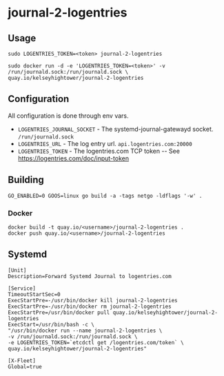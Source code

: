 # journal-2-logentries 


## Usage

```
sudo LOGENTRIES_TOKEN=<token> journal-2-logentries
```

```
sudo docker run -d -e 'LOGENTRIES_TOKEN=<token>' -v /run/journald.sock:/run/journald.sock \
quay.io/kelseyhightower/journal-2-logentries
```

## Configuration

All configuration is done through env vars.

* `LOGENTRIES_JOURNAL_SOCKET` - The systemd-journal-gatewayd socket. `/run/journald.sock`
* `LOGENTRIES_URL` - The log entry url. `api.logentries.com:20000`
* `LOGENTRIES_TOKEN` - The logentries.com TCP token -- See https://logentries.com/doc/input-token

## Building

```
GO_ENABLED=0 GOOS=linux go build -a -tags netgo -ldflags '-w' .
```

### Docker

```
docker build -t quay.io/<username>/journal-2-logentries .
docker push quay.io/<username>/journal-2-logentries
```

## Systemd

```
[Unit]
Description=Forward Systemd Journal to logentries.com

[Service]
TimeoutStartSec=0
ExecStartPre=-/usr/bin/docker kill journal-2-logentries
ExecStartPre=-/usr/bin/docker rm journal-2-logentries
ExecStartPre=/usr/bin/docker pull quay.io/kelseyhightower/journal-2-logentries
ExecStart=/usr/bin/bash -c \
"/usr/bin/docker run --name journal-2-logentries \
-v /run/journald.sock:/run/journald.sock \
-e LOGENTRIES_TOKEN=`etcdctl get /logentries.com/token` \
quay.io/kelseyhightower/journal-2-logentries"

[X-Fleet]
Global=true
```

